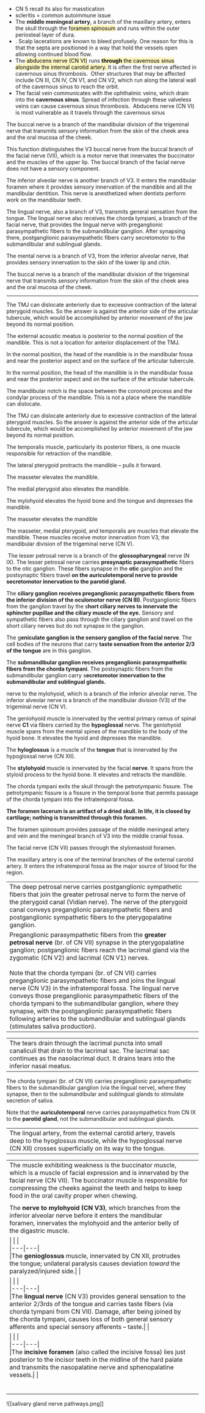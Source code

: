 - CN 5 recall its also for masstication 
- scleritis = common autoimmune issue 
- The **middle meningeal artery**, a branch of the maxillary artery, enters the skull through the f<mark style="background: #FFF3A3A6;">oramen spinosum</mark> and runs within the outer periosteal layer of dura.
- . Scalp lacerations are known to bleed profusely. One reason for this is that the septa are positioned in a way that hold the vessels open allowing continued blood flow.
- The<mark style="background: #FFF3A3A6;"> abducens nerve (CN VI)</mark> runs <mark style="background: #FFF3A3A6;">**through** the cavernous sinus alongside the internal carotid artery. </mark>It is often the first nerve affected in cavernous sinus thrombosis.  Other structures that may be affected include CN III, CN IV, CN V1, and CN V2, which run along the lateral wall of the cavernous sinus to reach the orbit.
-  The facial vein communicates with the ophthalmic veins, which drain into the **cavernous sinus**. Spread of infection through these valveless veins can cause cavernous sinus thrombosis.  Abducens nerve (CN VI) is most vulnerable as it travels through the cavernous sinus

The buccal nerve is a branch of the mandibular division of the trigeminal nerve that transmits sensory information from the skin of the cheek area and the oral mucosa of the cheek.

This function distinguishes the V3 buccal nerve from the buccal branch of the facial nerve (VII), which is a motor nerve that innervates the buccinator and the muscles of the upper lip. The buccal branch of the facial nerve does not have a sensory component.

The inferior alveolar nerve is another branch of V3. It enters the mandibular foramen where it provides sensory innervation of the mandible and all the mandibular dentition. This nerve is anesthetized when dentists perform work on the mandibular teeth.

The lingual nerve, also a branch of V3, transmits general sensation from the tongue. The lingual nerve also receives the chorda tympani, a branch of the facial nerve, that provides the lingual nerve with preganglionic parasympathetic fibers to the submandibular ganglion. After synapsing there, postganglionic parasympathetic fibers carry secretomotor to the submandibular and sublingual glands.

The mental nerve is a branch of V3, from the inferior alveolar nerve, that provides sensory innervation to the skin of the lower lip and chin.

The buccal nerve is a branch of the mandibular division of the trigeminal nerve that transmits sensory information from the skin of the cheek area and the oral mucosa of the cheek.

---

The TMJ can dislocate anteriorly due to excessive contraction of the lateral pterygoid muscles. So the answer is against the anterior side of the articular tubercule, which would be accomplished by anterior movement of the jaw beyond its normal position.

The external acoustic meatus is posterior to the normal position of the mandible. This is not a location for anterior displacement of the TMJ.

In the normal position, the head of the mandible is in the mandibular fossa and near the posterior aspect and on the surface of the articular tubercule.

In the normal position, the head of the mandible is in the mandibular fossa and near the posterior aspect and on the surface of the articular tubercule.

The mandibular notch is the space between the coronoid process and the condylar process of the mandible. This is not a place where the mandible can dislocate.

The TMJ can dislocate anteriorly due to excessive contraction of the lateral pterygoid muscles. So the answer is against the anterior side of the articular tubercule, which would be accomplished by anterior movement of the jaw beyond its normal position.


The temporalis muscle, particularly its posterior fibers, is one muscle responsible for retraction of the mandible.

The lateral pterygoid protracts the mandible – pulls it forward.

The masseter elevates the mandible.

The medial pterygoid also elevates the mandible.

The mylohyoid elevates the hyoid bone and the tongue and depresses the mandible.

The masseter elevates the mandible

The masseter, medial pterygoid, and temporalis are muscles that elevate the mandible. These muscles receive motor innervation from V3, the mandibular division of the trigeminal nerve (CN V).



 The lesser petrosal nerve is a branch of the **glossopharyngeal** nerve (N IX). The lesser petrosal nerve carries **presynaptic parasympathetic** fibers to the otic ganglion. These fibers synapse in the **otic** ganglion and the postsynaptic fibers travel **on the auriculotemporal nerve to provide secretomotor innervation to the parotid gland.**

The **ciliary ganglion receives preganglionic parasympathetic fibers from the inferior division of the oculomotor nerve (CN III)**. Postganglionic fibers from the ganglion travel by the s**hort ciliary nerves to innervate the sphincter pupillae and the ciliary muscle of the eye.** Sensory and sympathetic fibers also pass through the ciliary ganglion and travel on the short ciliary nerves but do not synapse in the ganglion.

The g**eniculate ganglion is the sensory ganglion of the facial nerve**. The cell bodies of the neurons that carry **taste sensation from the anterior 2/3 of the tongue** are in this ganglion.

The **submandibular ganglion receives preganglionic parasympathetic fibers from the chorda tympani**. The postsynaptic fibers from the submandibular ganglion carry s**ecretomotor innervation to the submandibular and sublingual glands.**

nerve to the mylohyoid, which is a branch of the inferior alveolar nerve. The inferior alveolar nerve is a branch of the mandibular division (V3) of the trigeminal nerve (CN V).

The geniohyoid muscle is innervated by the ventral primary ramus of spinal nerve **C1** via fibers carried by the **hypoglossal** nerve. The geniohyoid muscle spans from the mental spines of the mandible to the body of the hyoid bone. It elevates the hyoid and depresses the mandible.

The **hyloglossus** is a muscle of the **tongue** that is innervated by the hypoglossal nerve (CN XII).

The **stylohyoid** muscle is innervated by the facial **nerve**. It spans from the styloid process to the hyoid bone. It elevates and retracts the mandible.


The chorda tympani exits the skull through the petrotympanic fissure. The petrotympanic fissure is a fissure in the temporal bone that permits passage of the chorda tympani into the infratemporal fossa. 

**The foramen lacerum is an artifact of a dried skull. In life, it is closed by cartilage; nothing is transmitted through this foramen.**

The foramen spinosum provides passage of the middle meningeal artery and vein and the meningeal branch of V3 into the middle cranial fossa.

The facial nerve (CN VII) passes through the stylomastoid foramen.

The maxillary artery is one of the terminal branches of the external carotid artery. It enters the infratemporal fossa as the major source of blood for the region.


|                                                                                                                                                                                                                                                                                                                                                                                                                                                                                                                                                                                                                                                                                                     |     |
| --------------------------------------------------------------------------------------------------------------------------------------------------------------------------------------------------------------------------------------------------------------------------------------------------------------------------------------------------------------------------------------------------------------------------------------------------------------------------------------------------------------------------------------------------------------------------------------------------------------------------------------------------------------------------------------------------- | --- |
| The deep petrosal nerve carries postganglionic sympathetic fibers that join the greater petrosal nerve to form the nerve of the pterygoid canal (Vidian nerve). The nerve of the pterygoid canal conveys preganglionic parasympathetic fibers and postganglionic sympathetic fibers to the pterygopalatine ganglion.                                                                                                                                                                                                                                                                                                                                                                                |     |
| Preganglionic parasympathetic fibers from the **greater petrosal nerve** (br. of CN VII) synapse in the pterygopalatine ganglion; postganglionic fibers reach the lacrimal gland via the zygomatic (CN V2) and lacrimal (CN V1) nerves.<br><br>Note that the chorda tympani (br. of CN VII) carries preganglionic parasympathetic fibers and joins the lingual nerve (CN V3) in the infratemporal fossa. The lingual nerve conveys those preganglionic parasympathetic fibers of the chorda tympani to the submandibular ganglion, where they synapse, with the postganglionic parasympathetic fibers following arteries to the submandibular and sublingual glands (stimulates saliva production). |     |

|                                                                                                                                                                                                        |     |
| ------------------------------------------------------------------------------------------------------------------------------------------------------------------------------------------------------ | --- |
| The tears drain through the lacrimal puncta into small canaliculi that drain to the lacrimal sac. The lacrimal sac continues as the nasolacrimal duct. It drains tears into the inferior nasal meatus. |     |

  
The chorda tympani (br. of CN VII) carries preganglionic parasympathetic fibers to the submandibular ganglion (via the lingual nerve), where they synapse, then to the submandibular and sublingual glands to stimulate secretion of saliva. 

Note that the **auriculotemporal** nerve carries parasympathetics from CN IX to the **parotid** **gland**, not the submandibular and sublingual glands.

|                                                                                                                                                                                   |     |
| --------------------------------------------------------------------------------------------------------------------------------------------------------------------------------- | --- |
| The lingual artery, from the external carotid artery, travels deep to the hyoglossus muscle, while the hypoglossal nerve (CN XII) crosses superficially on its way to the tongue. |     |

|                                                                                                                                                                                                                                                                                                                                          |     |
| ---------------------------------------------------------------------------------------------------------------------------------------------------------------------------------------------------------------------------------------------------------------------------------------------------------------------------------------- | --- |
| The muscle exhibiting weakness is the buccinator muscle, which is a muscle of facial expression and is innervated by the facial nerve (CN VII). The buccinator muscle is responsible for compressing the cheeks against the teeth and helps to keep food in the oral cavity proper when chewing.                                         |     |
|                                                                                                                                                                                                                                                                                                                                          |     |
| The **nerve to mylohyoid (CN V3)**, which branches from the inferior alveolar nerve before it enters the mandibular foramen, innervates the mylohyoid and the anterior belly of the digastric muscle.                                                                                                                                    |     |
| \|   \|   \|<br>\|---\|---\|<br>\|The **genioglossus** muscle, innervated by CN XII, protrudes the tongue; unilateral paralysis causes deviation _toward_ the paralyzed/injured side.\|   \|                                                                                                                                             |     |
| \|   \|   \|<br>\|---\|---\|<br>\|The **lingual nerve** (CN V3) provides general sensation to the anterior 2/3rds of the tongue and carries taste fibers (via chorda tympani from CN VII). Damage, after being joined by the chorda tympani, causes loss of both general sensory afferents and special sensory afferents – taste.\|   \| |     |
| \|   \|   \|<br>\|---\|---\|<br>\|The **incisive foramen** (also called the incisive fossa) lies just posterior to the incisor teeth in the midline of the hard palate and transmits the nasopalatine nerve and sphenopalatine vessels.\|   \|                                                                                           |     |
|                                                                                                                                                                                                                                                                                                                                          |     |
|                                                                                                                                                                                                                                                                                                                                          |     |
|                                                                                                                                                                                                                                                                                                                                          |     |
|                                                                                                                                                                                                                                                                                                                                          |     |
|                                                                                                                                                                                                                                                                                                                                          |     |
|                                                                                                                                                                                                                                                                                                                                          |     |
![[salivary gland nerve pathways.png]]